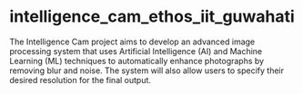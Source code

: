# intelligence_cam_ethos_iit_guwahati
The Intelligence Cam project aims to develop an advanced image processing system that uses Artificial Intelligence (AI) and Machine Learning (ML) techniques to automatically enhance photographs by removing blur and noise. The system will also allow users to specify their desired resolution for the final output.
